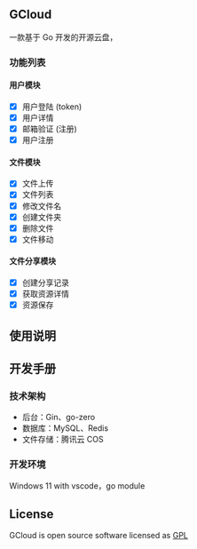 ## GCloud

一款基于 Go 开发的开源云盘，

### 功能列表

#### 用户模块

- [x] 用户登陆 (token)
- [x] 用户详情
- [x] 邮箱验证 (注册)
- [x] 用户注册

#### 文件模块

- [x] 文件上传
- [x] 文件列表
- [x] 修改文件名
- [x] 创建文件夹
- [x] 删除文件
- [x] 文件移动

#### 文件分享模块

- [x] 创建分享记录
- [x] 获取资源详情
- [x] 资源保存

## 使用说明

## 开发手册

### 技术架构

- 后台：Gin、go-zero
- 数据库：MySQL、Redis
- 文件存储：腾讯云 COS

### 开发环境

Windows 11 with vscode，go module

## License

GCloud is open source software licensed as [GPL](LICENSE)
